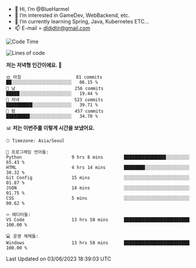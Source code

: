 - 👋 Hi, I’m @BlueHarmel
- 👀 I’m interested in GameDev, WebBackend, etc.
- 🌱 I’m currently learning Spring, Java, Kubernetes ETC...
- 📫 E-mail = dldjdtjr@gmail.com
  <!--START_SECTION:waka-->
![Code Time](http://img.shields.io/badge/Code%20Time-247%20hrs%2020%20mins-blue)

![Lines of code](https://img.shields.io/badge/%EC%A0%80%EB%8A%94%20%EC%97%AC%ED%83%9C%EA%B9%8C%EC%A7%80%20-38.4%20million%20%EC%A4%84%EC%9D%98%20%EC%BD%94%EB%93%9C%EB%A5%BC%20%EC%9E%91%EC%84%B1%ED%96%88%EC%96%B4%EC%9A%94.-blue)

**저는 저녁형 인간이에요. 🦉** 

```text
🌞 아침                     81 commits          ██░░░░░░░░░░░░░░░░░░░░░░░   06.15 % 
🌆 낮　                     256 commits         █████░░░░░░░░░░░░░░░░░░░░   19.44 % 
🌃 저녁                     523 commits         ██████████░░░░░░░░░░░░░░░   39.71 % 
🌙 밤　                     457 commits         █████████░░░░░░░░░░░░░░░░   34.70 % 
```


📊 **저는 이번주를 이렇게 시간을 보냈어요.** 

```text
🕑︎ Timezone: Asia/Seoul

💬 프로그래밍 언어들: 
Python                   9 hrs 8 mins        ████████████████░░░░░░░░░   65.43 % 
HTML                     4 hrs 14 mins       ████████░░░░░░░░░░░░░░░░░   30.32 % 
Git Config               15 mins             ░░░░░░░░░░░░░░░░░░░░░░░░░   01.87 % 
JSON                     14 mins             ░░░░░░░░░░░░░░░░░░░░░░░░░   01.75 % 
CSS                      5 mins              ░░░░░░░░░░░░░░░░░░░░░░░░░   00.62 % 

🔥 에디터들: 
VS Code                  13 hrs 58 mins      █████████████████████████   100.00 % 

💻 운영 체제들: 
Windows                  13 hrs 58 mins      █████████████████████████   100.00 % 
```


 Last Updated on 03/06/2023 18:39:03 UTC
<!--END_SECTION:waka-->
<!---
BlueHarmel/BlueHarmel is a ✨ special ✨ repository because its `README.md` (this file) appears on your GitHub profile.
You can click the Preview link to take a look at your changes.
--->

